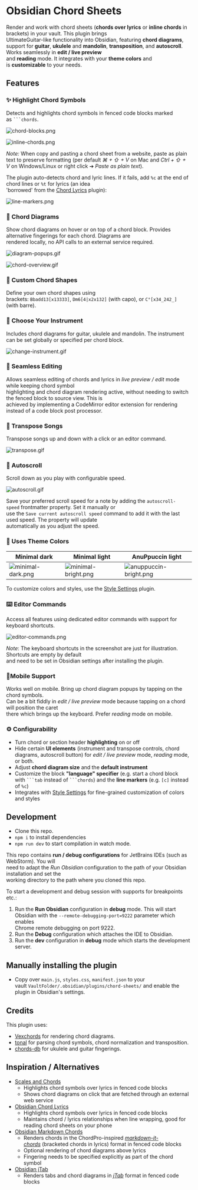 # Obsidian Chord Sheets

Render and work with chord sheets (**chords over lyrics** or **inline chords** in brackets) in your vault. This plugin brings  
UltimateGuitar-like functionality into Obsidian, featuring **chord diagrams**,  
support for **guitar**, **ukulele** and **mandolin**, **transposition**, and **autoscroll**. Works seamlessly in **edit / live preview**  
and **reading** mode. It integrates with your **theme colors** and is **customizable** to your needs.

## Features

### ✨ Highlight Chord Symbols

Detects and highlights chord symbols in fenced code blocks marked as ` ```chords `.

![chord-blocks.png](https://raw.githubusercontent.com/olvidalo/obsidian-chord-sheets/HEAD/docs/chord-blocks.png)

![inline-chords.png](https://raw.githubusercontent.com/olvidalo/obsidian-chord-sheets/HEAD/docs/inline-chords.png)

_Note:_ When copy and pasting a chord sheet from a website, paste as plain text to preserve formatting (per default _⌘ + ⇧ + V_ on Mac and _Ctrl + ⇧ + V_ on Windows/Linux or right click ➔ _Paste as plain text_).

The plugin auto-detects chord and lyric lines. If it fails, add `%c` at the end of chord lines or `%t` for lyrics (an idea  
'borrowed' from the [Chord Lyrics](https://github.com/nevernotmove/obsidian-chordlyrics) plugin):

![line-markers.png](https://raw.githubusercontent.com/olvidalo/obsidian-chord-sheets/HEAD/docs/line-markers.png)

### 🎼 Chord Diagrams

Show chord diagrams on hover or on top of a chord block. Provides alternative fingerings for each chord. Diagrams are  
rendered locally, no API calls to an external service required.

![diagram-popups.gif](https://raw.githubusercontent.com/olvidalo/obsidian-chord-sheets/HEAD/docs/diagram-popups.gif)

![chord-overview.gif](https://raw.githubusercontent.com/olvidalo/obsidian-chord-sheets/HEAD/docs/chord-overview.gif)

### 🔨 Custom Chord Shapes

Define your own chord shapes using brackets: `Bbadd13[x13333]`, `Dm6[4|x2x132]` (with capo), or `C°[x34_242_]`  
(with barre).

### 🎸 Choose Your Instrument

Includes chord diagrams for guitar, ukulele and mandolin. The instrument can be set globally or specified per chord block.

![change-instrument.gif](https://raw.githubusercontent.com/olvidalo/obsidian-chord-sheets/HEAD/docs/change-instrument.gif)

### 📝 Seamless Editing

Allows seamless editing of chords and lyrics in _live preview / edit_ mode while keeping chord symbol  
highlighting and chord diagram rendering active, without needing to switch the fenced block to source view. This is  
achieved by implementing a CodeMirror editor extension for rendering instead of a code block post processor.

### 🔄 Transpose Songs

Transpose songs up and down with a click or an editor command.

![transpose.gif](https://raw.githubusercontent.com/olvidalo/obsidian-chord-sheets/HEAD/docs/transpose.gif)

### 📜 Autoscroll

Scroll down as you play with configurable speed.

![autoscroll.gif](https://raw.githubusercontent.com/olvidalo/obsidian-chord-sheets/HEAD/docs/autoscroll.gif)

Save your preferred scroll speed for a note by adding the `autoscroll-speed` frontmatter property. Set it manually or  
use the `Save current autoscroll speed` command to add it with the last used speed. The property will update  
automatically as you adjust the speed.

### 🌈 Uses Theme Colors

|Minimal dark|Minimal light|AnuPpuccin light|
|---|---|---|
|![minimal-dark.png](https://raw.githubusercontent.com/olvidalo/obsidian-chord-sheets/HEAD/docs/minimal-dark.png)|![minimal-bright.png](https://raw.githubusercontent.com/olvidalo/obsidian-chord-sheets/HEAD/docs/minimal-bright.png)|![anuppuccin-bright.png](https://raw.githubusercontent.com/olvidalo/obsidian-chord-sheets/HEAD/docs/anuppuccin-bright.png)|

To customize colors and styles, use the [Style Settings](https://github.com/mgmeyers/obsidian-style-settings) plugin.

### ⌨️ Editor Commands

Access all features using dedicated editor commands with support for keyboard shortcuts.

![editor-commands.png](https://raw.githubusercontent.com/olvidalo/obsidian-chord-sheets/HEAD/docs/editor-commands.png)

_Note_: The keyboard shortcuts in the screenshot are just for illustration. Shortcuts are empty by default  
and need to be set in Obsidian settings after installing the plugin.

### 📱Mobile Support

Works well on mobile. Bring up chord diagram popups by tapping on the chord symbols.  
Can be a bit fiddly in _edit / live preview_ mode because tapping on a chord will position the caret  
there which brings up the keyboard. Prefer _reading_ mode on mobile.

### ⚙️ Configurability

- Turn chord or section header **highlighting** on or off
- Hide certain **UI elements** (instrument and transpose controls, chord diagrams, autoscroll button) for _edit / live preview_ mode, _reading_ mode, or both.
- Adjust **chord diagram size** and the **default instrument**
- Customize the block **"language" specifier** (e.g. start a chord block with ` ```tab ` instead of ` ```chords `) and the **line markers** (e.g. `[c]` instead of `%c`)
- Integrates with [Style Settings](https://github.com/mgmeyers/obsidian-style-settings) for fine-grained customization of colors and styles

## Development

- Clone this repo.
- `npm i` to install dependencies
- `npm run dev` to start compilation in watch mode.

This repo contains **run / debug configurations** for JetBrains IDEs (such as WebStorm). You will  
need to adapt the _Run Obsidian_ configuration to the path of your Obsidian installation and set the  
working directory to the path where you cloned this repo.

To start a development and debug session with supports for breakpoints etc.:

1. Run the **Run Obsidian** configuration in **debug** mode. This will start Obsidian with the `--remote-debugging-port=9222` parameter which enables  
    Chrome remote debugging on port 9222.
2. Run the **Debug** configuration which attaches the IDE to Obsidian.
3. Run the **dev** configuration in **debug** mode which starts the development server.

## Manually installing the plugin

- Copy over `main.js`, `styles.css`, `manifest.json` to your vault `VaultFolder/.obsidian/plugins/chord-sheets/` and enable the plugin in Obsidian's settings.

## Credits

This plugin uses:

- [Vexchords](https://github.com/0xfe/vexchords) for rendering chord diagrams.
- [tonal](https://github.com/tonaljs/tonal) for parsing chord symbols, chord normalization and transposition.
- [chords-db](https://github.com/tombatossals/chords-db) for ukulele and guitar fingerings.

## Inspiration / Alternatives

- [Scales and Chords](https://github.com/egradman/scales-chords#readme)
    - Highlights chord symbols over lyrics in fenced code blocks
    - Shows chord diagrams on click that are fetched through an external web service
- [Obsidian Chord Lyrics](https://github.com/nevernotmove/obsidian-chordlyrics#readme)
    - Highlights chord symbols over lyrics in fenced code blocks
    - Maintains chord / lyrics relationships when line wrapping, good for reading chord sheets on your phone
- [Obsidian Markdown Chords](https://github.com/dnotes/obsidian-markdown-chords)
    - Renders chords in the ChordPro-inspired [_markdown-it-chords_](https://dnotes.github.io/markdown-it-chords/) (bracketed chords in lyrics) format in fenced code blocks
    - Optional rendering of chord diagrams above lyrics
    - Fingering needs to be specified explicitly as part of the chord symbol
- [Obsidian jTab](https://github.com/davfive/obsidian-jtab)
    - Renders tabs and chord diagrams in [_jTab_](https://jtab.tardate.com/) format in fenced code blocks
